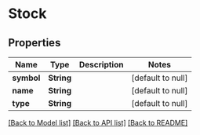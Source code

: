 # Stock
## Properties

| Name | Type | Description | Notes |
|------------ | ------------- | ------------- | -------------|
| **symbol** | **String** |  | [default to null] |
| **name** | **String** |  | [default to null] |
| **type** | **String** |  | [default to null] |

[[Back to Model list]](../README.md#documentation-for-models) [[Back to API list]](../README.md#documentation-for-api-endpoints) [[Back to README]](../README.md)

